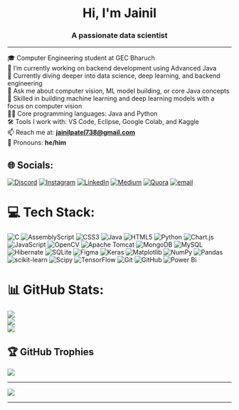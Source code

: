 <h1 align="center">Hi, I'm Jainil</h1>
<h3 align="center">A passionate data scientist</h3>

---
🎓 Computer Engineering student at GEC Bharuch  <br>🔭 I’m currently working on backend development using Advanced Java  <br>🌱 Currently diving deeper into data science, deep learning, and backend engineering  <br>💬 Ask me about computer vision, ML model building, or core Java concepts  <br>🧠 Skilled in building machine learning and deep learning models with a focus on computer vision  <br>👨‍💻 Core programming languages: Java and Python  <br>🛠️ Tools I work with: VS Code, Eclipse, Google Colab, and Kaggle  <br>📫 Reach me at: **jainilpatel738@gmail.com**  <br>🔗 Pronouns: **he/him**


## 🌐 Socials:
[![Discord](https://img.shields.io/badge/Discord-%237289DA.svg?logo=discord&logoColor=white)](https://discord.gg/https://discord.gg/NwC44Fqj) [![Instagram](https://img.shields.io/badge/Instagram-%23E4405F.svg?logo=Instagram&logoColor=white)](https://instagram.com/_jainil_patel_123) [![LinkedIn](https://img.shields.io/badge/LinkedIn-%230077B5.svg?logo=linkedin&logoColor=white)](https://linkedin.com/in/https://www.linkedin.com/in/jainil-patel-065915262/) [![Medium](https://img.shields.io/badge/Medium-12100E?logo=medium&logoColor=white)](https://medium.com/@@jainilpatel738) [![Quora](https://img.shields.io/badge/Quora-%23B92B27.svg?logo=Quora&logoColor=white)](https://quora.com/profile/https://www.quora.com/profile/Jainil-Patel-302) [![email](https://img.shields.io/badge/Email-D14836?logo=gmail&logoColor=white)](mailto:jainilpatel738@gmail.com) 

# 💻 Tech Stack:
![C](https://img.shields.io/badge/c-%2300599C.svg?style=for-the-badge&logo=c&logoColor=white) ![AssemblyScript](https://img.shields.io/badge/assembly%20script-%23000000.svg?style=for-the-badge&logo=assemblyscript&logoColor=white) ![CSS3](https://img.shields.io/badge/css3-%231572B6.svg?style=for-the-badge&logo=css3&logoColor=white) ![Java](https://img.shields.io/badge/java-%23ED8B00.svg?style=for-the-badge&logo=openjdk&logoColor=white) ![HTML5](https://img.shields.io/badge/html5-%23E34F26.svg?style=for-the-badge&logo=html5&logoColor=white) ![Python](https://img.shields.io/badge/python-3670A0?style=for-the-badge&logo=python&logoColor=ffdd54) ![Chart.js](https://img.shields.io/badge/chart.js-F5788D.svg?style=for-the-badge&logo=chart.js&logoColor=white) ![JavaScript](https://img.shields.io/badge/javascript-%23323330.svg?style=for-the-badge&logo=javascript&logoColor=%23F7DF1E) ![OpenCV](https://img.shields.io/badge/opencv-%23white.svg?style=for-the-badge&logo=opencv&logoColor=white) ![Apache Tomcat](https://img.shields.io/badge/apache%20tomcat-%23F8DC75.svg?style=for-the-badge&logo=apache-tomcat&logoColor=black) ![MongoDB](https://img.shields.io/badge/MongoDB-%234ea94b.svg?style=for-the-badge&logo=mongodb&logoColor=white) ![MySQL](https://img.shields.io/badge/mysql-4479A1.svg?style=for-the-badge&logo=mysql&logoColor=white) ![Hibernate](https://img.shields.io/badge/Hibernate-59666C?style=for-the-badge&logo=Hibernate&logoColor=white) ![SQLite](https://img.shields.io/badge/sqlite-%2307405e.svg?style=for-the-badge&logo=sqlite&logoColor=white) ![Figma](https://img.shields.io/badge/figma-%23F24E1E.svg?style=for-the-badge&logo=figma&logoColor=white) ![Keras](https://img.shields.io/badge/Keras-%23D00000.svg?style=for-the-badge&logo=Keras&logoColor=white) ![Matplotlib](https://img.shields.io/badge/Matplotlib-%23ffffff.svg?style=for-the-badge&logo=Matplotlib&logoColor=black) ![NumPy](https://img.shields.io/badge/numpy-%23013243.svg?style=for-the-badge&logo=numpy&logoColor=white) ![Pandas](https://img.shields.io/badge/pandas-%23150458.svg?style=for-the-badge&logo=pandas&logoColor=white) ![scikit-learn](https://img.shields.io/badge/scikit--learn-%23F7931E.svg?style=for-the-badge&logo=scikit-learn&logoColor=white) ![Scipy](https://img.shields.io/badge/SciPy-%230C55A5.svg?style=for-the-badge&logo=scipy&logoColor=%white) ![TensorFlow](https://img.shields.io/badge/TensorFlow-%23FF6F00.svg?style=for-the-badge&logo=TensorFlow&logoColor=white) ![Git](https://img.shields.io/badge/git-%23F05033.svg?style=for-the-badge&logo=git&logoColor=white) ![GitHub](https://img.shields.io/badge/github-%23121011.svg?style=for-the-badge&logo=github&logoColor=white) ![Power Bi](https://img.shields.io/badge/power_bi-F2C811?style=for-the-badge&logo=powerbi&logoColor=black)
# 📊 GitHub Stats:
![](https://github-readme-stats.vercel.app/api?username=Jainil570&theme=midnight-purple&hide_border=false&include_all_commits=false&count_private=false)<br/>
![](https://nirzak-streak-stats.vercel.app/?user=Jainil570&theme=midnight-purple&hide_border=false)<br/>
![](https://github-readme-stats.vercel.app/api/top-langs/?username=Jainil570&theme=midnight-purple&hide_border=false&include_all_commits=false&count_private=false&layout=compact)

## 🏆 GitHub Trophies
![](https://github-profile-trophy.vercel.app/?username=Jainil570&theme=radical&no-frame=false&no-bg=true&margin-w=4)

---
[![](https://visitcount.itsvg.in/api?id=Jainil570&icon=0&color=0)](https://visitcount.itsvg.in)

<!-- Proudly created with GPRM ( https://gprm.itsvg.in ) -->
---

<!--
**Jainil570/Jainil570** is a ✨ special ✨ repository because its `README.md` (this file) appears on your GitHub profile.
-->
